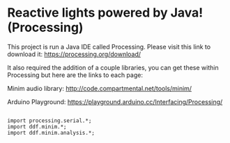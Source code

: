 <h1> Reactive lights powered by Java! (Processing)</h1>

This project is run a Java IDE called Processing. Please visit this link to download it:
https://processing.org/download/

It also required the addition of a couple libraries, you can get these within Processing but here are the links to each page: 

Minim audio library: http://code.compartmental.net/tools/minim/
    
Arduino Playground: https://playground.arduino.cc/Interfacing/Processing/



<p style="font-size: 13px;
    line-height: 1.30769231;
    background-color: #e2e2e2;
    overflow: auto;">
    
    import processing.serial.*;
    import ddf.minim.*;
    import ddf.minim.analysis.*;
</p>
